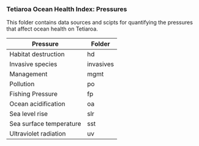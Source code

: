 ### Tetiaroa Ocean Health Index: Pressures

This folder contains data sources and scipts for quantifying the pressures that affect ocean health on Tetiaroa. 



| Pressure                    | Folder |
| ----------------------- | ------ |
| Habitat destruction | hd     |
| Invasive species | invasives |
| Management | mgmt |
| Pollution | po |
| Fishing Pressure | fp |
| Ocean acidification | oa |
| Sea level rise | slr |
| Sea surface temperature | sst     |
| Ultraviolet radiation | uv     |
